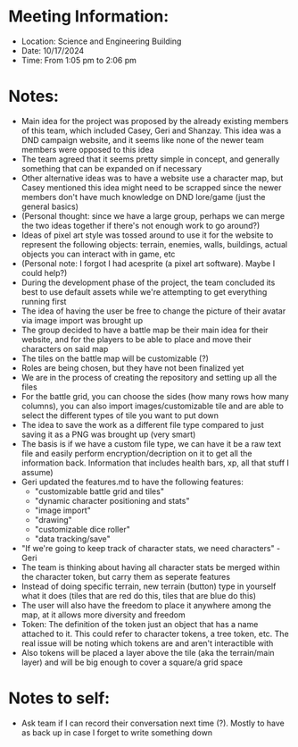 # Meeting Information: 
- Location: Science and Engineering Building 
- Date: 10/17/2024
- Time: From 1:05 pm to 2:06 pm 

# Notes: 
- Main idea for the project was proposed by the already existing members of this team, which included Casey, Geri and Shanzay. This idea was a DND campaign website, and it seems like none of the newer team members were opposed to this idea 
- The team agreed that it seems pretty simple in concept, and generally something that can be expanded on if necessary 
- Other alternative ideas was to have a website use a character map, but Casey mentioned this idea might need to be scrapped since the newer members don't have much knowledge on DND lore/game (just the general basics) 
- (Personal thought: since we have a large group, perhaps we can merge the two ideas together if there's not enough work to go around?)
- Ideas of pixel art style was tossed around to use it for the website to represent the following objects: terrain, enemies, walls, buildings, actual objects you can interact with in game, etc
- (Personal note: I forgot I had acesprite (a pixel art software). Maybe I could help?) 
- During the development phase of the project, the team concluded its best to use default assets while we're attempting to get everything running first 
- The idea of having the user be free  to change the picture of their avatar via image import was brought up 
- The group decided to have a battle map be their main idea for their website, and for the players to be able to place and move their characters on said map 
- The tiles on the battle map will be customizable (?)
- Roles are being chosen, but they have not been finalized yet 
- We are in the process of creating the repository and setting up all the files 
- For the battle grid, you can choose the sides (how many rows how many columns), you can also import images/customizable tile and are able to select the different types of tile you want to put down 
- The idea to save the work as a different file type compared to just saving it as a PNG was brought up (very smart) 
- The basis is if we have a custom file type, we can have it be a raw text file and easily perform encryption/decription on it to get all the information back. Information that includes health bars, xp, all that stuff I assume)
- Geri updated the features.md to have the following features: 
  - "customizable battle grid and tiles" 
  - "dynamic character positioning and stats"
  - "image import"
  - "drawing"
  - "customizable dice roller"
  - "data tracking/save"  
- "If we're going to keep track of character stats, we need characters" - Geri
- The team is thinking about having all character stats be merged within the character token, but carry them as seperate features
- Instead of doing specific terrain, new terrain (button) type in yourself what it does (tiles that are red do this, tiles that are blue do this) 
- The user will also have the freedom to place it anywhere among the map, at it allows more diversity and freedom
- Token: The definition of the token just an object that has a name attached to it. This could refer to character tokens, a tree token, etc. The real issue will be noting which tokens are and aren't interactible with
- Also tokens will be placed a layer above the tile (aka the terrain/main layer) and will be big enough to cover a square/a grid space

# Notes to self:
- Ask team if I can record their conversation next time (?). Mostly to have as back up in case I forget to write something down 
